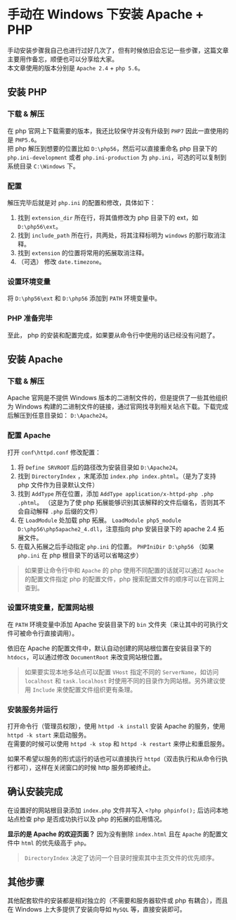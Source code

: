 # 手动在 Windows 下安装 Apache + PHP
 手动安装步骤我自己也进行过好几次了，但有时候依旧会忘记一些步骤，这篇文章主要用作备忘，顺便也可以分享给大家。  
 本文章使用的版本分别是 `Apache 2.4` + `php 5.6`。

## 安装 PHP
### 下载 & 解压
 在 php 官网上下载需要的版本，我还比较保守并没有升级到 `PHP7` 因此一直使用的是 `PHP5.6`。  
 把 php 解压到想要的位置比如 `D:\php56`，然后可以直接重命名 php 目录下的 `php.ini-development` 或者 `php.ini-production` 为 `php.ini`，可选的可以复制到系统目录 `C:\Windows` 下。  

### 配置
 解压完毕后就是对 `php.ini` 的配置和修改，具体如下：  
 1. 找到 `extension_dir` 所在行，将其值修改为 php 目录下的 ext，如 `D:\php56\ext`。
 2. 找到 `include_path` 所在行，共两处，将其注释标明为 `windows` 的那行取消注释。
 3. 找到 `extension` 的位置将常用的拓展取消注释。
 4. （可选） 修改 `date.timezone`。

### 设置环境变量
 将 `D:\php56\ext` 和 `D:\php56` 添加到 `PATH` 环境变量中。  

### PHP 准备完毕
 至此， php 的安装和配置完成，如果要从命令行中使用的话已经没有问题了。  

## 安装 Apache
### 下载 & 解压
 Apache 官网是不提供 Windows 版本的二进制文件的，但是提供了一些其他组织为 Windows 构建的二进制文件的链接，通过官网找寻到相关站点下载。下载完成后解压到任意目录如： `D:\Apache24`。  

### 配置 Apache
 打开 `conf\httpd.conf` 修改配置：  
 1. 将 `Define SRVROOT` 后的路径改为安装目录如 `D:\Apache24`。
 2. 找到 `DirectoryIndex` ，末尾添加 `index.php index.phtml`。（是为了支持 php 文件作为目录默认文件）
 3. 找到 `AddType` 所在位置，添加 `AddType application/x-httpd-php .php .phtml`。 （这是为了使 php 拓展能够识别其该解释的文件后缀名，否则其不会自动解释 `.php` 后缀的文件）
 4. 在 `LoadModule` 处加载 php 拓展。 `LoadModule php5_module D:\php56\php5apache2_4.dll`，注意指向 php 安装目录下的 apache 2.4 拓展文件。
 5. 在载入拓展之后手动指定 `php.ini` 的位置。 `PHPIniDir D:\php56` （如果 `php.ini` 在 php 根目录下的话可以省略这步）

> 如果要让命令行中和 `Apache` 的 php 使用不同配置的话就可以通过 `Apache` 的配置文件指定 php 的配置文件，php 搜索配置文件的顺序可以在官网上查到。

### 设置环境变量，配置网站根
 在 `PATH` 环境变量中添加 Apache 安装目录下的 `bin` 文件夹（来让其中的可执行文件可被命令行直接调用）。  

 依旧在 Apache 的配置文件中，默认自动创建的网站根位置在安装目录下的 `htdocs`，可以通过修改 `DocumentRoot` 来改变网站根位置。  

> 如果要实现本地多站点可以配置 `VHost` 指定不同的 `ServerName`，如访问 `localhost` 和 `task.localhost` 时使用不同的目录作为网站根。另外建议使用 `Include` 来使配置文件组织更有条理。  

### 安装服务并运行
 打开命令行（管理员权限），使用 `httpd -k install` 安装 Apache 的服务，使用 `httpd -k start` 来启动服务。  
 在需要的时候可以使用 `httpd -k stop` 和 `httpd -k restart` 来停止和重启服务。  

 如果不希望以服务的形式运行的话也可以直接执行 `httpd`（双击执行和从命令行执行都可），这样在关闭窗口的时候 http 服务即被终止。  

## 确认安装完成
 在设置好的网站根目录添加 `index.php` 文件并写入 `<?php phpinfo();` 后访问本地站点检查 php 是否成功执行以及 php 的拓展的启用情况。  

 **显示的是 Apache 的欢迎页面？**
 因为没有删除 `index.html` 且在 `Apache` 的配置文件中 `html` 的优先级高于 `php`。  

> `DirectoryIndex` 决定了访问一个目录时搜索其中主页文件的优先顺序。

## 其他步骤
 其他配套软件的安装都是相对独立的（不需要和服务器软件或 php 有耦合），而且在 Windows 上大多提供了安装向导如 `MySQL` 等，直接安装即可。
